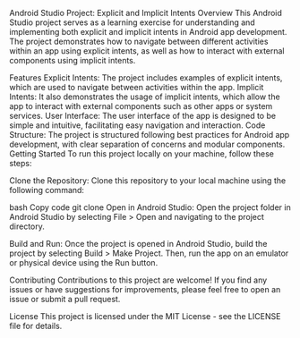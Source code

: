 Android Studio Project: Explicit and Implicit Intents
Overview
This Android Studio project serves as a learning exercise for understanding and implementing both explicit and implicit intents in Android app development. The project demonstrates how to navigate between different activities within an app using explicit intents, as well as how to interact with external components using implicit intents.

Features
Explicit Intents: The project includes examples of explicit intents, which are used to navigate between activities within the app.
Implicit Intents: It also demonstrates the usage of implicit intents, which allow the app to interact with external components such as other apps or system services.
User Interface: The user interface of the app is designed to be simple and intuitive, facilitating easy navigation and interaction.
Code Structure: The project is structured following best practices for Android app development, with clear separation of concerns and modular components.
Getting Started
To run this project locally on your machine, follow these steps:

Clone the Repository: Clone this repository to your local machine using the following command:

bash
Copy code
git clone <repository-url>
Open in Android Studio: Open the project folder in Android Studio by selecting File > Open and navigating to the project directory.

Build and Run: Once the project is opened in Android Studio, build the project by selecting Build > Make Project. Then, run the app on an emulator or physical device using the Run button.

Contributing
Contributions to this project are welcome! If you find any issues or have suggestions for improvements, please feel free to open an issue or submit a pull request.

License
This project is licensed under the MIT License - see the LICENSE file for details.

